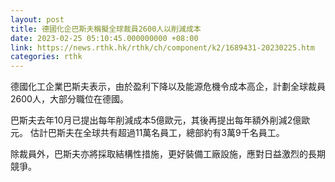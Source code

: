 ```yaml
---
layout: post
title: 德國化企巴斯夫稱擬全球裁員2600人以削減成本
date: 2023-02-25 05:10:45.000000000 +08:00
link: https://news.rthk.hk/rthk/ch/component/k2/1689431-20230225.htm
categories: rthk
---
```


德國化工企業巴斯夫表示，由於盈利下降以及能源危機令成本高企，計劃全球裁員2600人，大部分職位在德國。 

巴斯夫去年10月已提出每年削減成本5億歐元，其後再提出每年額外削減2億歐元。 估計巴斯夫在全球共有超過11萬名員工，總部約有3萬9千名員工。 

除裁員外，巴斯夫亦將採取結構性措施，更好裝備工廠設施，應對日益激烈的長期競爭。
